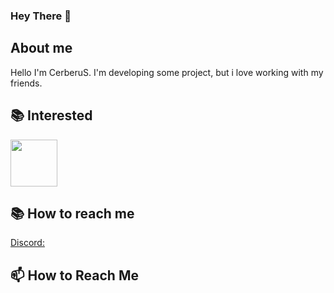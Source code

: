 ### Hey There 👋

## About me
Hello I'm CerberuS.
I'm developing some project, but i love working with my friends.

## 📚 Interested

<code><img height="75" src=""></code>


## 📚 How to reach me
[Discord: ]()

## 📫 How to Reach Me


<!--

Here are some ideas to get you started:

- 🔭 I’m currently working on ...
- 🌱 I’m currently learning ...
- 👯 I’m looking to collaborate on ...
- 🤔 I’m looking for help with ...
- 💬 Ask me about ...
- 📫 How to reach me: ...
- 😄 Pronouns: ...
- ⚡ Fun fact: ...
-->
